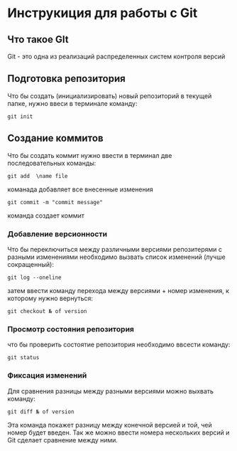 # **Инструкиция для работы с Git** 

## Что такое GIt

Git - это одна из реализаций распределенных систем контроля версий

## Подготовка репозитория

Что бы создать (инициализировать) новый репозиторий в текущей папке, нужно ввеси в терминале команду:

    git init

## Создание коммитов

Что бы создать коммит нужно ввести в терминал две последовательных команды:

    git add  \name file

команада добавляет все внесенные изменения

    git commit -m "commit message"

команда создает коммит

### Добавление версионности

Что бы переключиться между различными версиями репозитерями с разными изменениями необходимо вызвать список изменений (лучше сокращенный):

    git log --oneline

затем ввести команду перехода между версиями + номер изменения, к которому нужно вернуться:

    git checkout № of version


### Просмотр состояния репозитория

что бы проверить состоятие репозитория необходимо ввсести команду:

    git status

### Фиксация изменений

Для сравнения разницы между разными версиями можно выхвать команду:

    git diff № of version

Эта команда покажет разницу между конечной версией и той, чей номер будет введен. Так же можно ввести номера нескольких версий и Git сделает сравнение между ними.